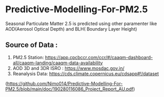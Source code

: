 # Predictive-Modelling-For-PM2.5

Seasonal Particulate Matter 2.5 is predicted using other paramenter like AOD(Aerosol Optical Depth) and BLH( Boundary Layer Height) 


## Source of Data :
  1) PM2.5 Station: https://app.cpcbccr.com/ccr/#/caaqm-dashboard-all/caaqm-landing/caaqm-data-availability
  2) AOD 3D and 3DR ISRO : https://www.mosdac.gov.in/
  3) Reanalysis Data: https://cds.climate.copernicus.eu/cdsapp#!/dataset

(https://github.com/Nimo014/Predictive-Modelling-For-PM2.5/blob/main/doc/190280116086_Project_Report_AU.pdf)
